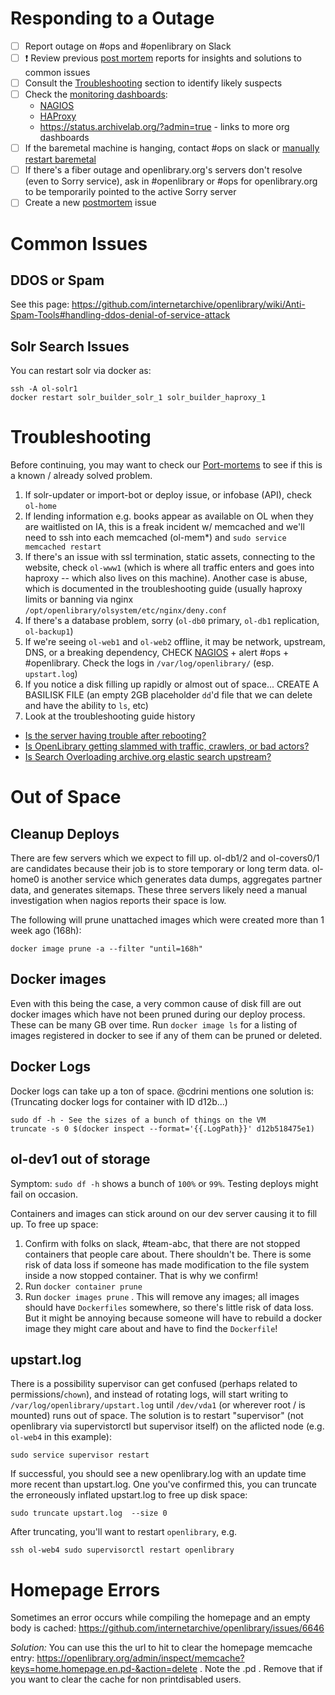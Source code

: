 # Responding to a Outage

- [ ] Report outage on #ops and #openlibrary on Slack
- [ ] :exclamation: Review previous [post mortem](https://github.com/internetarchive/openlibrary/issues?q=label%3A%22Type%3A+Post-Mortem%22) reports for insights and solutions to common issues 
- [ ] Consult the [Troubleshooting](#Troubleshooting) section to identify likely suspects
- [ ] Check the [monitoring dashboards](https://github.com/internetarchive/openlibrary/wiki/Monitoring):
    - [NAGIOS](https://monitor.archive.org/cgi-bin/nagios3/status.cgi?hostgroup=24.openlibrary&style=detail)
    - [HAProxy](https://openlibrary.org/admin?stats)
    - https://status.archivelab.org/?admin=true - links to more org dashboards
- [ ] If the baremetal machine is hanging, contact #ops on slack or [manually restart baremetal](https://gnt-webmgr.us.archive.org/)
- [ ] If there's a fiber outage and openlibrary.org's servers don't resolve (even to Sorry service), ask in #openlibrary or #ops for openlibrary.org to be temporarily pointed to the active Sorry server
- [ ] Create a new [postmortem](https://github.com/internetarchive/openlibrary/issues/new?assignees=&labels=Type%3A+Post-Mortem%2C+Priority%3A+0%2C+GJ%3A+Triage+Exception&template=post_mortem.md&title=) issue

# Common Issues

## DDOS or Spam

See this page: https://github.com/internetarchive/openlibrary/wiki/Anti-Spam-Tools#handling-ddos-denial-of-service-attack

## Solr Search Issues

You can restart solr via docker as:

```
ssh -A ol-solr1
docker restart solr_builder_solr_1 solr_builder_haproxy_1
```

# Troubleshooting

Before continuing, you may want to check our [Port-mortems](https://github.com/internetarchive/openlibrary/issues?q=is%3Aissue+label%3A%22Type%3A+Post-Mortem%22+) to see if this is a known / already solved problem.

1. If solr-updater or import-bot or deploy issue, or infobase (API), check `ol-home`
2. If lending information e.g. books appear as available on OL when they are waitlisted on IA, this is a freak incident w/ memcached and we'll need to ssh into each memcached (ol-mem*) and `sudo service memcached restart`
3. If there's an issue with ssl termination, static assets, connecting to the website, check `ol-www1` (which is where all traffic enters and goes into haproxy -- which also lives on this machine). Another case is abuse, which is documented in the troubleshooting guide (usually haproxy limits or banning via nginx `/opt/openlibrary/olsystem/etc/nginx/deny.conf`
4. If there's a database problem, sorry (`ol-db0` primary, `ol-db1` replication, `ol-backup1`)
5. If we're seeing `ol-web1` and `ol-web2` offline, it may be network, upstream, DNS, or a breaking dependency, CHECK [NAGIOS](https://monitor.archive.org/cgi-bin/nagios3/status.cgi?hostgroup=24.openlibrary&style=detail) + alert #ops + #openlibrary. Check the logs in `/var/log/openlibrary/` (esp. `upstart.log`)
7. If you notice a disk filling up rapidly or almost out of space... CREATE A BASILISK FILE (an empty 2GB placeholder `dd`'d file that we can delete and have the ability to `ls`, etc)
8. Look at the troubleshooting guide history

- [Is the server having trouble after rebooting?](#Handling_Server_Reboot)
- [Is OpenLibrary getting slammed with traffic, crawlers, or bad actors?](#Handling_DDOS)
- [Is Search Overloading archive.org elastic search upstream?](#Overloaded_Search)

# Out of Space

## Cleanup Deploys

There are few servers which we expect to fill up. ol-db1/2 and ol-covers0/1 are candidates because their job is to store temporary or long term data. ol-home0 is another service which generates data dumps, aggregates partner data, and generates sitemaps. These three servers likely need a manual investigation when nagios reports their space is low.

The following will prune unattached images which were created more than 1 week ago (168h):

```
docker image prune -a --filter "until=168h"
```

## Docker images

Even with this being the case, a very common cause of disk fill are out docker images which have not been pruned during our deploy process. These can be many GB over time. Run `docker image ls` for a listing of images registered in docker to see if any of them can be pruned or deleted.

## Docker Logs

Docker logs can take up a ton of space. @cdrini mentions one solution is:
(Truncating docker logs for container with ID d12b...)
```
sudo df -h - See the sizes of a bunch of things on the VM
truncate -s 0 $(docker inspect --format='{{.LogPath}}' d12b518475e1)
```

## ol-dev1 out of storage

Symptom: `sudo df -h` shows a bunch of `100%` or `99%`. Testing deploys might fail on occasion.

Containers and images can stick around on our dev server causing it to fill up. To free up space:

1. Confirm with folks on slack, #team-abc, that there are not stopped containers that people care about. There shouldn't be. There is some risk of data loss if someone has made modification to the file system inside a now stopped container. That is why we confirm!
2. Run `docker container prune`
3. Run `docker images prune` . This will remove any images; all images should have `Dockerfiles` somewhere, so there's little risk of data loss. But it might be annoying because someone will have to rebuild a docker image they might care about and have to find the `Dockerfile`!

## upstart.log
There is a possibility supervisor can get confused (perhaps related to permissions/`chown`), and instead of rotating logs, will start writing to `/var/log/openlibrary/upstart.log` until `/dev/vda1` (or wherever root / is mounted) runs out of space. The solution is to restart "supervisor" (not openlibrary via supervistorctl but supervisor itself) on the aflicted node (e.g. `ol-web4` in this example):

```
sudo service supervisor restart
```

If successful, you should see a new openlibrary.log with an update time more recent than upstart.log. One you've confirmed this, you can truncate the erroneously inflated upstart.log to free up disk space:

```
sudo truncate upstart.log  --size 0
```

After truncating, you'll want to restart `openlibrary`, e.g.

```
ssh ol-web4 sudo supervisorctl restart openlibrary
```

# Homepage Errors

Sometimes an error occurs while compiling the homepage and an empty body is cached:
https://github.com/internetarchive/openlibrary/issues/6646

*Solution:* You can use this the url to hit to clear the homepage memcache entry: https://openlibrary.org/admin/inspect/memcache?keys=home.homepage.en.pd-&action=delete . Note the .pd . Remove that if you want to clear the cache for non printdisabled users.